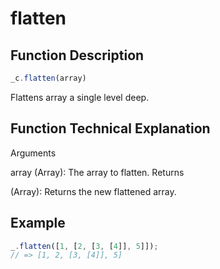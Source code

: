 # flatten

## Function Description

```javascript
_c.flatten(array)
```

Flattens array a single level deep.

## Function Technical Explanation

Arguments

array (Array): The array to flatten.
Returns

(Array): Returns the new flattened array.

## Example

```javascript
_.flatten([1, [2, [3, [4]], 5]]);
// => [1, 2, [3, [4]], 5]
```
